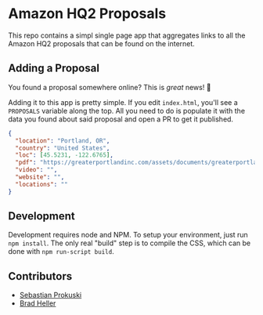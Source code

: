 # Amazon HQ2 Proposals

This repo contains a simpl single page app that aggregates links to all the
Amazon HQ2 proposals that can be found on the internet.

## Adding a Proposal

You found a proposal somewhere online? This is *great* news! :tada:

Adding it to this app is pretty simple. If you edit `index.html`, you'll see a
`PROPOSALS` variable along the top. All you need to do is populate it with the
data you found about said proposal and open a PR to get it published.

```json
{
  "location": "Portland, OR",
  "country": "United States",
  "loc": [45.5231, -122.6765],
  "pdf": "https://greaterportlandinc.com/assets/documents/greaterportlandinc-amazonhq2.pdf",
  "video": "",
  "website": "",
  "locations": ""
}
```

## Development

Development requires node and NPM. To setup your environment, just run `npm
install`. The only real "build" step is to compile the CSS, which can be done
with `npm run-script build`.

## Contributors

* [Sebastian Prokuski](https://github.com/sprokusk)
* [Brad Heller](https://github.com/bradhe)
